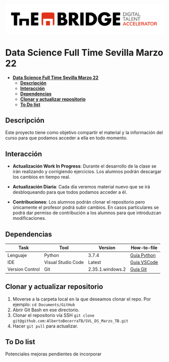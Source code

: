 
![LogoTB](./img/logo.png)
<!-- <img src="./img/LogoPL.png" alt="LogoPL" width="300"/> -->


<!-- <div class="row">
  <div class="column">
    <img src="./img/LogoMSM.png" alt="LogoMSM"  style="float: left;width:40%">
  </div>
  <div class="column">
    <img src="./img/LogoPL.png" alt="LogoPL"  style="float: right;width:40%">
  </div>
</div> -->

# **Data Science Full Time Sevilla Marzo 22**
- [**Data Science Full Time Sevilla Marzo 22**](#data-science-full-time-sevilla-marzo-22)
  - [**Descripción**](#descripción)
  - [**Interacción**](#interacción)
  - [**Dependencias**](#dependencias)
  - [**Clonar y actualizar repositorio**](#clonar-y-actualizar-repositorio)
  - [**To Do list**](#to-do-list)
<!-- TOC -->

**Descripción**
-----------

Este proyecto tiene como objetivo compartir el material y la información del curso para que podamos acceder a ella en todo momento.

**Interacción**
-----------
- **Actualización Work In Progress**: Durante el desarrollo de la clase se irán realizando y corrigiendo ejercicios. Los alumnos podrán descargar los cambios en tiempo real.

- **Actualización Diaria**: Cada día veremos material nuevo que se irá desbloqueando para que todos podamos acceder a él.

- **Contribuciones**: Los alumnos podrán clonar el repositorio pero únicamente el profesor podrá subir cambios. En casos particulares se podrá dar permiso de contribución a los alumnos para que introduzcan modificaciones.

**Dependencias**
------------
| Task            | Tool               | Version          | How-to-file                                                                           |
|-----------------|--------------------|------------------|---------------------------------------------------------------------------------------|
| Lenguaje        | Python             | 3.7.4            | [Guía Python](https://drive.google.com/file/d/1KhMjUm6o9MSf0lfD8HwVmiGgEwKYCjUg/view) |
| IDE             | Visual Studio Code | Latest           | [Guía VSCode](https://drive.google.com/file/d/1UdQOKA0QBbzWpHHD18BubnLQm-WQeY3y/view) |
| Version Control | Git                | 2.35.1.windows.2 | [Guía Git](https://drive.google.com/file/d/16r8i3SFz-pIjfutY2BaqwxzpLgoiX-We/view)    |


**Clonar y actualizar repositorio**
----------
1. Moverse a la carpeta local en la que deseamos clonar el repo. Por ejemplo: 
`
cd Documents/GitHub
`
2. Abrir Git Bash en ese directorio.
3. Clonar el repositorio vía SSH
`
git clone git@github.com:AlbertoBecerraTB/SVL_DS_Marzo_TB.git
`
4. Hacer `git pull` para actualizar.


**To Do list**
------------
Potenciales mejoras pendientes de incorporar